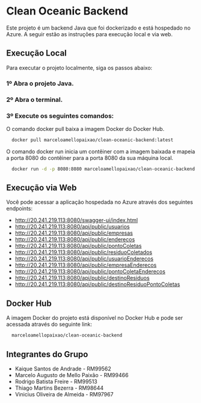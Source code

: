 # Clean Oceanic Backend

Este projeto é um backend Java que foi dockerizado e está hospedado no Azure. A seguir estão as instruções para execução local e via web.

## Execução Local
Para executar o projeto localmente, siga os passos abaixo:

### 1º Abra o projeto Java.
### 2º Abra o terminal.
### 3º Execute os seguintes comandos:

O comando docker pull baixa a imagem Docker do Docker Hub.
```sh
  docker pull marceloamellopaixao/clean-oceanic-backend:latest
```

O comando docker run inicia um contêiner com a imagem baixada e mapeia a porta 8080 do contêiner para a porta 8080 da sua máquina local.
```sh
  docker run -d -p 8080:8080 marceloamellopaixao/clean-oceanic-backend
```

## Execução via Web
Você pode acessar a aplicação hospedada no Azure através dos seguintes endpoints:

- http://20.241.219.113:8080/swagger-ui/index.html
- http://20.241.219.113:8080/api/public/usuarios
- http://20.241.219.113:8080/api/public/empresas
- http://20.241.219.113:8080/api/public/enderecos
- http://20.241.219.113:8080/api/public/pontoColetas
- http://20.241.219.113:8080/api/public/residuoColetados
- http://20.241.219.113:8080/api/public/usuarioEnderecos
- http://20.241.219.113:8080/api/public/empresaEnderecos
- http://20.241.219.113:8080/api/public/pontoColetaEnderecos
- http://20.241.219.113:8080/api/public/destinoResiduos
- http://20.241.219.113:8080/api/public/destinoResiduoPontoColetas

## Docker Hub
A imagem Docker do projeto está disponível no Docker Hub e pode ser acessada através do seguinte link:
```sh
  marceloamellopaixao/clean-oceanic-backend
```

## Integrantes do Grupo

- Kaique Santos de Andrade - RM99562
- Marcelo Augusto de Mello Paixão - RM99466
- Rodrigo Batista Freire - RM99513
- Thiago Martins Bezerra - RM98644
- Vinicius Oliveira de Almeida - RM97967
#
